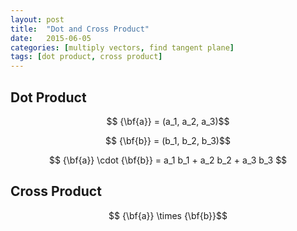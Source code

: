 ```yaml
---
layout: post
title:  "Dot and Cross Product"
date:   2015-06-05 
categories: [multiply vectors, find tangent plane]
tags: [dot product, cross product]
---
```


## Dot Product

$$ {\bf{a}} = (a_1, a_2, a_3)$$

$$ {\bf{b}} = (b_1, b_2, b_3)$$

$$ {\bf{a}} \cdot {\bf{b}} = a_1 b_1 + a_2 b_2 + a_3 b_3 $$

## Cross Product

$$ {\bf{a}} \times {\bf{b}}$$